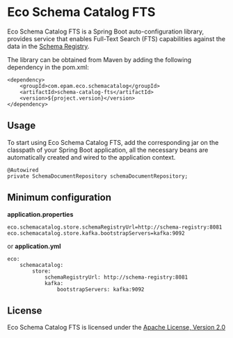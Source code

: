 # Eco Schema Catalog FTS

Eco Schema Catalog FTS is a Spring Boot auto-configuration library, provides service that enables Full-Text Search (FTS) capabilities against the data in the [Schema Registry](https://www.confluent.io/confluent-schema-registry/).

The library can be obtained from Maven by adding the following dependency in the pom.xml:

```
<dependency>
    <groupId>com.epam.eco.schemacatalog</groupId>
    <artifactId>schema-catalog-fts</artifactId>
    <version>${project.version}</version>
</dependency>

```

## Usage

To start using Eco Schema Catalog FTS, add the corresponding jar on the classpath of your Spring Boot application, all the necessary beans are automatically created and wired to the application context.

```
@Autowired
private SchemaDocumentRepository schemaDocumentRepository;
```

## Minimum configuration

**application.properties**
```
eco.schemacatalog.store.schemaRegistryUrl=http://schema-registry:8081
eco.schemacatalog.store.kafka.bootstrapServers=kafka:9092
```

or **application.yml**
```
eco:
    schemacatalog:
        store:
            schemaRegistryUrl: http://schema-registry:8081
            kafka:
                bootstrapServers: kafka:9092
```

## License

Eco Schema Catalog FTS is licensed under the [Apache License, Version 2.0](https://www.apache.org/licenses/LICENSE-2.0)
